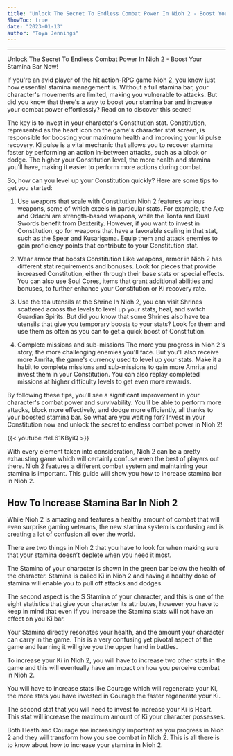 ```yaml
---
title: "Unlock The Secret To Endless Combat Power In Nioh 2 - Boost Your Stamina Bar Now!"
ShowToc: true 
date: "2023-01-13"
author: "Toya Jennings"
---
```

*****
Unlock The Secret To Endless Combat Power In Nioh 2 - Boost Your Stamina Bar Now!

If you're an avid player of the hit action-RPG game Nioh 2, you know just how essential stamina management is. Without a full stamina bar, your character's movements are limited, making you vulnerable to attacks. But did you know that there's a way to boost your stamina bar and increase your combat power effortlessly? Read on to discover this secret!

The key is to invest in your character's Constitution stat. Constitution, represented as the heart icon on the game's character stat screen, is responsible for boosting your maximum health and improving your ki pulse recovery. Ki pulse is a vital mechanic that allows you to recover stamina faster by performing an action in-between attacks, such as a block or dodge. The higher your Constitution level, the more health and stamina you'll have, making it easier to perform more actions during combat.

So, how can you level up your Constitution quickly? Here are some tips to get you started:

1. Use weapons that scale with Constitution
Nioh 2 features various weapons, some of which excels in particular stats. For example, the Axe and Odachi are strength-based weapons, while the Tonfa and Dual Swords benefit from Dexterity. However, if you want to invest in Constitution, go for weapons that have a favorable scaling in that stat, such as the Spear and Kusarigama. Equip them and attack enemies to gain proficiency points that contribute to your Constitution stat.

2. Wear armor that boosts Constitution
Like weapons, armor in Nioh 2 has different stat requirements and bonuses. Look for pieces that provide increased Constitution, either through their base stats or special effects. You can also use Soul Cores, items that grant additional abilities and bonuses, to further enhance your Constitution or Ki recovery rate.

3. Use the tea utensils at the Shrine
In Nioh 2, you can visit Shrines scattered across the levels to level up your stats, heal, and switch Guardian Spirits. But did you know that some Shrines also have tea utensils that give you temporary boosts to your stats? Look for them and use them as often as you can to get a quick boost of Constitution.

4. Complete missions and sub-missions
The more you progress in Nioh 2's story, the more challenging enemies you'll face. But you'll also receive more Amrita, the game's currency used to level up your stats. Make it a habit to complete missions and sub-missions to gain more Amrita and invest them in your Constitution. You can also replay completed missions at higher difficulty levels to get even more rewards.

By following these tips, you'll see a significant improvement in your character's combat power and survivability.  You'll be able to perform more attacks, block more effectively, and dodge more efficiently, all thanks to your boosted stamina bar. So what are you waiting for? Invest in your Constitution now and unlock the secret to endless combat power in Nioh 2!

{{< youtube rteL61KByiQ >}} 



With every element taken into consideration, Nioh 2 can be a pretty exhausting game which will certainly confuse even the best of players out there. Nioh 2 features a different combat system and maintaining your stamina is important. This guide will show you how to increase stamina bar in Nioh 2.
 
## How To Increase Stamina Bar In Nioh 2
 
While Nioh 2 is amazing and features a healthy amount of combat that will even surprise gaming veterans, the new stamina system is confusing and is creating a lot of confusion all over the world.
 
There are two things in Nioh 2 that you have to look for when making sure that your stamina doesn’t deplete when you need it most.
 
The Stamina of your character is shown in the green bar below the health of the character. Stamina is called Ki in Nioh 2 and having a healthy dose of stamina will enable you to pull off attacks and dodges.
 
The second aspect is the S Stamina of your character, and this is one of the eight statistics that give your character its attributes, however you have to keep in mind that even if you increase the Stamina stats will not have an effect on you Ki bar.
 
Your Stamina directly resonates your health, and the amount your character can carry in the game. This is a very confusing yet pivotal aspect of the game and learning it will give you the upper hand in battles.
 
To increase your Ki in Nioh 2, you will have to increase two other stats in the game and this will eventually have an impact on how you perceive combat in Nioh 2.
 
You will have to increase stats like Courage which will regenerate your Ki, the more stats you have invested in Courage the faster regenerate your Ki.
 
The second stat that you will need to invest to increase your Ki is Heart. This stat will increase the maximum amount of Ki your character possesses.
 
Both Heath and Courage are increasingly important as you progress in Nioh 2 and they will transform how you see combat in Nioh 2. This is all there is to know about how to increase your stamina in Nioh 2.




